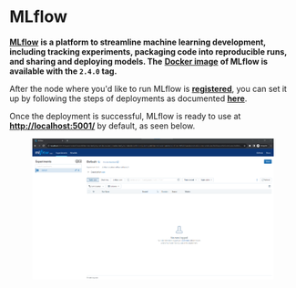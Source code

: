 # MLflow

[**MLflow**](https://mlflow.org/) **is a platform to streamline machine learning development, including tracking experiments, packaging code into reproducible runs, and sharing and deploying models. The** [**Docker image**](https://hub.docker.com/r/adacotechjp/mlflow/tags) **of MLflow is available with the `2.4.0` tag.**

After the node where you'd like to run MLflow is [**registered**](../../docs/tutorials/register-your-node.md), you can set it up by following the steps of deployments as documented [**here**](../../docs/tutorials/deploy-your-product.md).

Once the deployment is successful, MLflow is ready to use at [**http://localhost:5001/**](http://localhost:5001/) by default, as seen below.

<figure><img src="../../.gitbook/assets/dyrector-io-mlflow-template.png" alt=""><figcaption></figcaption></figure>

